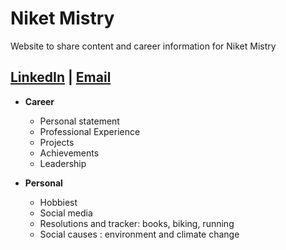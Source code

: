 # Niket Mistry
Website to share content and career information for Niket Mistry

## [LinkedIn](https://www.linkedin.com/in/niketkumarmistry/) | [Email](nmistry@ncsu.edu)
* **Career**
  * Personal statement
  * Professional Experience
  * Projects
  * Achievements
  * Leadership
  
* **Personal**
  * Hobbiest
  * Social media
  * Resolutions and tracker: books, biking, running
  * Social causes : environment and climate change
